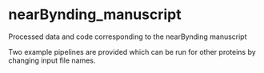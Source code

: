 # nearBynding_manuscript
Processed data and code corresponding to the nearBynding manuscript

Two example pipelines are provided which can be run for other proteins by changing input file names.